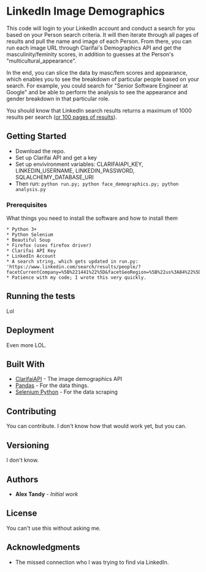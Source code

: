 # LinkedIn Image Demographics

This code will login to your LinkedIn account and conduct a search for you based on your Person search criteria. It will then iterate through all pages of results and pull the name and image of each Person. From there, you can run each image URL through Clarifai's Demographics API and get the masculinity/feminity scores, in addition to guesses at the Person's "multicultural_appearance". 

In the end, you can slice the data by masc/fem scores and appearance, which enables you to see the breakdown of particular people based on your search. For example, you could search for "Senior Software Engineer at Google" and be able to perform the analysis to see the appearance and gender breakdown in that particular role.

You should know that LinkedIn search results returns a maximum of 1000 results per search ([or 100 pages of results](https://www.linkedin.com/help/linkedin/answer/129?linkId=100000003284285)). 

## Getting Started

* Download the repo.
* Set up Clarifai API and get a key
* Set up envivironment variables: CLARIFAIAPI_KEY, LINKEDIN_USERNAME, LINKEDIN_PASSWORD, SQLALCHEMY_DATABASE_URI
* Then run: 
    ```python run.py; python face_demographics.py; python analysis.py```

### Prerequisites

What things you need to install the software and how to install them

```
* Python 3+
* Python Selenium
* Beautiful Soup
* Firefox (uses firefox driver)
* Clarifai API Key
* LinkedIn Account
* A search string, which gets updated in run.py: 'https://www.linkedin.com/search/results/people/?facetCurrentCompany=%5B%221441%22%5D&facetGeoRegion=%5B%22us%3A84%22%5D&keywords=Senior%20Software%20Engineer&origin=FACETED_SEARCH'. 
* Patience with my code; I wrote this very quickly. 
```

## Running the tests

Lol

## Deployment

Even more LOL.

## Built With

* [ClarifaiAPI](http://www.clarifai.com) - The image demographics API
* [Pandas](https://pandas.pydata.org/) - For the data things.
* [Selenium Python](https://selenium-python.readthedocs.io/index.html) - For the data scraping

## Contributing

You can contribute. I don't know how that would work yet, but you can. 

## Versioning

I don't know.

## Authors

* **Alex Tandy** - *Initial work*


## License

You can't use this without asking me.

## Acknowledgments

* The missed connection who I was trying to find via LinkedIn.
